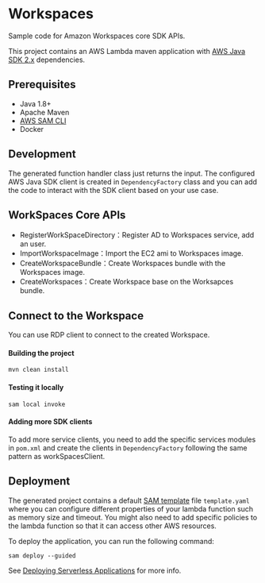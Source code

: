 # Workspaces

Sample code for Amazon Workspaces core SDK APIs.

This project contains an AWS Lambda maven application with [AWS Java SDK 2.x](https://github.com/aws/aws-sdk-java-v2) dependencies.

## Prerequisites
- Java 1.8+
- Apache Maven
- [AWS SAM CLI](https://docs.aws.amazon.com/serverless-application-model/latest/developerguide/serverless-sam-cli-install.html)
- Docker

## Development

The generated function handler class just returns the input. The configured AWS Java SDK client is created in `DependencyFactory` class and you can 
add the code to interact with the SDK client based on your use case.

## WorkSpaces Core APIs

* RegisterWorkSpaceDirectory：Register AD to Workspaces service, add an user.
* ImportWorkspaceImage：Import the EC2 ami to Workspaces image.
* CreateWorkspaceBundle：Create Workspaces bundle with the Workspaces image.
* CreateWorkspaces：Create Workspace base on the Worksapces bundle.

## Connect to the Workspace

You can use RDP client to connect to the created Workspace.

#### Building the project
```
mvn clean install
```

#### Testing it locally
```
sam local invoke
```

#### Adding more SDK clients
To add more service clients, you need to add the specific services modules in `pom.xml` and create the clients in `DependencyFactory` following the same 
pattern as workSpacesClient.

## Deployment

The generated project contains a default [SAM template](https://docs.aws.amazon.com/serverless-application-model/latest/developerguide/sam-resource-function.html) file `template.yaml` where you can 
configure different properties of your lambda function such as memory size and timeout. You might also need to add specific policies to the lambda function
so that it can access other AWS resources.

To deploy the application, you can run the following command:

```
sam deploy --guided
```

See [Deploying Serverless Applications](https://docs.aws.amazon.com/serverless-application-model/latest/developerguide/serverless-deploying.html) for more info.



